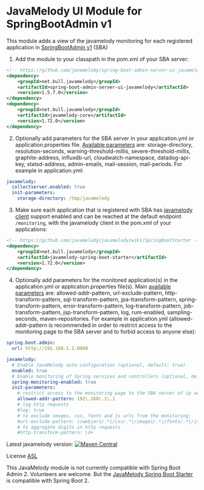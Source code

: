 JavaMelody UI Module for SpringBootAdmin v1
=========================

This module adds a view of the javamelody monitoring for each
registered application in [SpringBootAdmin v1](http://codecentric.github.io/spring-boot-admin/1.5.7/) (SBA)

  1. Add the module to your classpath in the pom.xml of your SBA server:
```xml
<!-- https://github.com/javamelody/spring-boot-admin-server-ui-javamelody -->
<dependency>
    <groupId>net.bull.javamelody</groupId>
    <artifactId>spring-boot-admin-server-ui-javamelody</artifactId>
    <version>1.5.7.0</version>
</dependency>
<dependency>
    <groupId>net.bull.javamelody</groupId>
    <artifactId>javamelody-core</artifactId>
    <version>1.72.0</version>
</dependency>
```

  2. Optionally add parameters for the SBA server in your application.yml or application.properties file. [Available parameters](https://github.com/javamelody/javamelody/wiki/UserGuideAdvanced#2-deployment-of-the-webapp-of-monitoring) are: storage-directory, resolution-seconds, warning-threshold-millis, severe-threshold-millis, graphite-address, influxdb-url, cloudwatch-namespace, datadog-api-key, statsd-address, admin-emails, mail-session, mail-periods. For example in application.yml:
```yml
javamelody:
  collectserver.enabled: true
  init-parameters:
    storage-directory: /tmp/javamelody
```

  3. Make sure each application that is registered with SBA has [javamelody client](https://github.com/javamelody/javamelody/wiki/SpringBootStarter) support enabled and can be reached at the default endpoint `/monitoring`, with the javamelody client in the pom.xml of your applications:
```xml
<!-- https://github.com/javamelody/javamelody/wiki/SpringBootStarter -->
<dependency>
    <groupId>net.bull.javamelody</groupId>
    <artifactId>javamelody-spring-boot-starter</artifactId>
    <version>1.72.0</version>
</dependency>
```

 4. Optionally add parameters for the monitored application(s) in the application.yml or application.properties file(s). Main [available parameters](https://github.com/javamelody/javamelody/wiki/UserGuide#6-optional-parameters) are: allowed-addr-pattern, url-exclude-pattern, http-transform-pattern, sql-transform-pattern, jpa-transform-pattern, spring-transform-pattern, error-transform-pattern, log-transform-pattern, job-transform-pattern, jsp-transform-pattern, log, rum-enabled, sampling-seconds, maven-repositories. For example in application.yml (allowed-addr-pattern is recommended in order to restrict access to the monitoring page to the SBA server and to forbid access to anyone else):
```yml
spring.boot.admin:
  url: http://192.168.1.1:8080  

javamelody:
  # Enable JavaMelody auto-configuration (optional, default: true)
  enabled: true
  # Enable monitoring of Spring services and controllers (optional, default: true)
  spring-monitoring-enabled: true
  init-parameters:
    # restrict access to the monitoring page to the SBA server of ip address 192.168.1.1
    allowed-addr-pattern: 192\.168\.1\.1
    # log http requests
    #log: true
    # to exclude images, css, fonts and js urls from the monitoring:
    #url-exclude-pattern: (/webjars/.*|/css/.*|/images/.*|/fonts/.*|/js/.*)
    # to aggregate digits in http requests
    #http-transform-pattern: \d+
```

Latest javamelody version: [![Maven Central](https://maven-badges.herokuapp.com/maven-central/net.bull.javamelody/javamelody-core/badge.svg)](https://maven-badges.herokuapp.com/maven-central/net.bull.javamelody/javamelody-core)

License [ASL](http://www.apache.org/licenses/LICENSE-2.0)

This JavaMelody module is not currently compatible with Spring Boot Admin 2. Volunteers are welcome. But the [JavaMelody Spring Boot Starter](https://github.com/javamelody/javamelody/wiki/SpringBootStarter) is compatible with Spring Boot 2.
